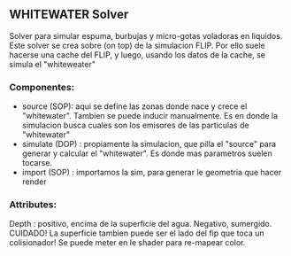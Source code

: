 ## WHITEWATER Solver  

Solver para simular espuma, burbujas y micro-gotas voladoras en liquidos.
Este solver se crea sobre (on top) de la simulacion FLIP. Por ello suele hacerse una cache del FLIP, y luego, usando los datos de la cache, se simula el "whiteweater"

### Componentes:   

- source (SOP): aqui se define las zonas donde nace y crece el "whitewater". Tambien se puede inducir manualmente.  Es en donde la simulacion busca cuales son los emisores de las particulas de "whitewater" 
- simulate (DOP) : propiamente la simulacion, que pilla el "source" para generar y calcular el "whitewater". Es donde mas parametros suelen tocarse.
- import (SOP) : importamos la sim, para generar le geometria que hacer render   

### Attributes:   

Depth : positivo, encima de la superficie del agua. Negativo, sumergido. CUIDADO! La superficie tambien puede ser el lado del fip que toca un colisionador! Se puede meter en le shader para re-mapear color.
